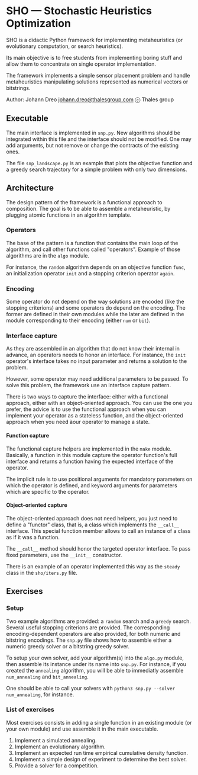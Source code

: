 
SHO — Stochastic Heuristics Optimization
========================================

SHO is a didactic Python framework for implementing metaheuristics
(or evolutionary computation, or search heuristics).

Its main objective is to free students from implementing boring stuff
and allow them to concentrate on single operator implementation.

The framework implements a simple sensor placement problem
and handle metaheuristics manipulating solutions represented as
numerical vectors or bitstrings.

Author: Johann Dreo <johann.dreo@thalesgroup.com> ⓒ Thales group

Executable
----------

The main interface is implemented in `snp.py`.
New algorithms should be integrated within this file and the interface should not be modified.
One may add arguments, but not remove or change the contracts of the existing ones.

The file `snp_landscape.py` is an example that plots the objective function
and a greedy search trajectory for a simple problem with only two dimensions.


Architecture
------------

The design pattern of the framework is a functional approach to composition.
The goal is to be able to assemble a metaheuristic, by plugging atomic
functions in an algorithm template.


### Operators

The base of the pattern is a function that contains the main loop
of the algorithm, and call other functions called "operators".
Example of those algorithms are in the `algo` module.

For instance, the `random` algorithm depends on an objective function `func`,
an initialization operator `init` and a stopping criterion operator `again`.


### Encoding

Some operator do not depend on the way solutions are encoded
(like the stopping criterions) and some operators do depend on the encoding.
The former are defined in their own modules while the later are defined
in the module corresponding to their encoding (either `num` or `bit`).


### Interface capture

As they are assembled in an algorithm that do not know their internal
in advance, an operators needs to honor an interface.
For instance, the `init` operator's interface takes no input parameter
and returns a solution to the problem.

However, some operator may need additional parameters to be passed.
To solve this problem, the framework use an interface capture pattern.

There is two ways to capture the interface: either with a functional approach,
either with an object-oriented approach.
You can use the one you prefer, the advice is to use the functional approach when
you can implement your operator as a stateless function,
and the object-oriented approach when you need àour operator to manage a state.


#### Function capture

The functional capture helpers are implemented in the `make` module.
Basically, a function in this module capture the operator function's full
interface and returns a function having the expected interface of the
operator.

The implicit rule is to use positional arguments for mandatory parameters
on which the operator is defined, and keyword arguments for parameters
which are specific to the operator.


#### Object-oriented capture

The object-oriented approach does not need helpers,
you just need to define a "functor" class,
that is, a class which implements the `__call__` interface.
This special function member allows to call an instance of a class
as if it was a function.

The `__call__` method should honor the targeted operator interface.
To pass fixed parameters, use the `__init__` constructor.

There is an example of an operator implemented this way
as the `steady` class in the `sho/iters.py` file.


Exercises
---------

### Setup

Two example algorithms are provided: a `random` search
and a `greedy` search.
Several useful stopping criterions are provided.
The corresponding encoding-dependent operators are also provided,
for both numeric and bitstring encodings.
The `snp.py` file shows how to assemble either a numeric greedy solver
or a bitstring greedy solver.

To setup your own solver, add your algorithm(s) into the `algo.py` module,
then assemble its instance under its name into `snp.py`.
For instance, if you created the `annealing` algorithm,
you will be able to immediatly assemble `num_annealing` and `bit_annealing`.

One should be able to call your solvers with `python3 snp.py --solver num_annealing`,
for instance.


### List of exercises

Most exercises consists in adding a single function in an existing module
(or your own module) and use assemble it in the main executable.

1. Implement a simulated annealing.
2. Implement an evolutionary algorithm.
3. Implement an expected run time empirical cumulative density function.
4. Implement a simple design of experiment to determine the best solver.
5. Provide a solver for a competition.

